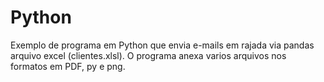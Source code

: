 # Python
Exemplo de programa em Python que envia e-mails em rajada via pandas arquivo excel (clientes.xlsl). O programa anexa varios arquivos nos formatos em PDF, py e png.
